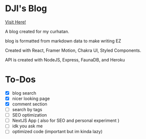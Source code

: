 
# DJI's Blog

  

[Visit Here!](https://ajinata84.github.io/blog/)

  

A blog created for my curhatan.

blog is formatted from markdown data to make writing EZ

  

Created with React, Framer Motion, Chakra UI, Styled Components.

  

API is created with NodeJS, Express, FaunaDB, and Heroku

  

# To-Dos

 - [x] blog search
 - [x] nicer looking page
 - [x] comment section
 - [ ] search by tags
 - [ ] SEO optimization
 - [ ] NextJS App ( also for SEO and personal experiment )
 - [ ] idk you ask me
 - [ ] optimized code (important but im kinda lazy)
